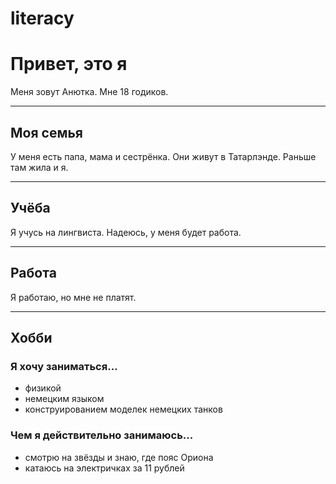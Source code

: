 # literacy
# Привет, это я
Меня зовут Анютка. Мне 18 годиков.
***
## Моя семья
У меня есть папа, мама и сестрёнка. Они живут в Татарлэнде. Раньше там жила и я.
***
## Учёба
Я учусь на лингвиста. Надеюсь, у меня будет работа.
***
## Работа
Я работаю, но мне не платят.
***
## Хобби

### Я хочу заниматься...
* физикой
* немецким языком
* конструированием моделек немецких танков

### Чем я действительно занимаюсь...
* смотрю на звёзды и знаю, где пояс Ориона
* катаюсь на электричках за 11 рублей

